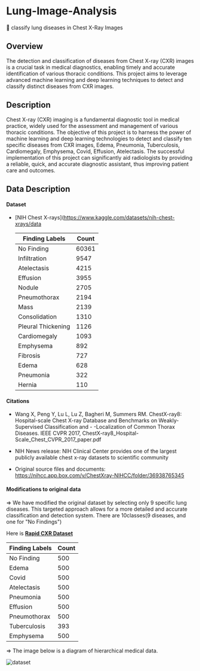 # Lung-Image-Analysis
📌 classify lung diseases in Chest X-Ray Images

## Overview
The detection and classification of diseases from Chest X-ray (CXR) images is a crucial task in medical diagnostics, enabling timely and accurate identification of various thoracic conditions. This project aims to leverage advanced machine learning and deep learning techniques to detect and classify distinct diseases from CXR images.

## Description
Chest X-ray (CXR) imaging is a fundamental diagnostic tool in medical practice, widely used for the assessment and management of various thoracic conditions. The objective of this project is to harness the power of machine learning and deep learning technologies to detect and classify ten specific diseases from CXR images, Edema, Pneumonia, Tuberculosis, Cardiomegaly, Emphysema, Covid, Effusion, Atelectasis. The successful implementation of this project can significantly aid radiologists by providing a reliable, quick, and accurate diagnostic assistant, thus improving patient care and outcomes.

## Data Description
#### Dataset
- [NIH Chest X-rays](https://www.kaggle.com/datasets/nih-chest-xrays/data

   | Finding Labels       | Count  |
   |----------------------|--------|
   | No Finding           | 60361  |
   | Infiltration         | 9547   |
   | Atelectasis          | 4215   |
   | Effusion             | 3955   |
   | Nodule               | 2705   |  
   | Pneumothorax         | 2194   |
   | Mass                 | 2139   |
   | Consolidation        | 1310   |
   | Pleural Thickening   | 1126   |
   | Cardiomegaly         | 1093   |
   | Emphysema            | 892    |
   | Fibrosis             | 727    |
   | Edema                | 628    |
   | Pneumonia            | 322    |
   | Hernia               | 110    |

#### Citations
- Wang X, Peng Y, Lu L, Lu Z, Bagheri M, Summers RM. ChestX-ray8: Hospital-scale Chest X-ray Database and Benchmarks on Weakly-Supervised Classification and - -Localization of Common Thorax Diseases. IEEE CVPR 2017, ChestX-ray8_Hospital-Scale_Chest_CVPR_2017_paper.pdf

- NIH News release: NIH Clinical Center provides one of the largest publicly available chest x-ray datasets to scientific community
  
- Original source files and documents: https://nihcc.app.box.com/v/ChestXray-NIHCC/folder/36938765345


  
#### Modifications to original data 
=> We have modified the original dataset by selecting only 9 specific lung diseases. This targeted approach allows for a more detailed and accurate classification and detection system.
There are 10classes(9 diseases, and one for "No Findings")


Here is **[Rapid CXR Dataset](https://www.kaggle.com/datasets/seoyunje/rapid-cxr-dataset)**

  | Finding Labels       | Count |
  |----------------------|-------|
  | No Finding           | 500   |
  | Edema                | 500   |
  | Covid                | 500   |
  | Atelectasis          | 500   |
  | Pneumonia            | 500   |
  | Effusion             | 500   |
  | Pneumothorax         | 500   |
  | Tuberculosis         | 393   |
  | Emphysema            | 500   |


=> The image below is a diagram of hierarchical medical data.

![dataset](https://github.com/user-attachments/assets/f99b32e3-61aa-4b4a-8281-b091238b948e)



